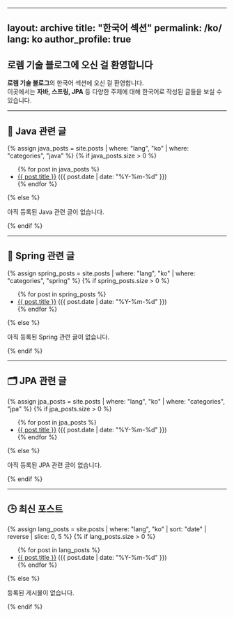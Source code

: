 <!-- ---
layout: archive
title: "한국어 섹션"
permalink: /ko/
lang: ko
author_profile: true
---

## **로렘 기술 블로그에 오신 걸 환영합니다**

**로렘 기술 블로그**의 한국어 섹션에 오신 걸 환영합니다.  
이곳에서는 **자바, 스프링, JPA** 등 다양한 주제에 대해 한국어로 작성된 글들을 보실 수 있습니다.

---

## 최신 포스트

{% assign lang_posts = site.posts | where: "lang", "ko" | slice: 0, 5 %}
{% for post in lang_posts %}
- [{{ post.title }}]({{ post.url }}) ({{ post.date | date: "%Y-%m-%d" }})
{% endfor %} -->


---
layout: archive
title: "한국어 섹션"
permalink: /ko/
lang: ko
author_profile: true
---

## **로렘 기술 블로그에 오신 걸 환영합니다**

**로렘 기술 블로그**의 한국어 섹션에 오신 걸 환영합니다.  
이곳에서는 **자바, 스프링, JPA** 등 다양한 주제에 대해 한국어로 작성된 글들을 보실 수 있습니다.

---

## 📘 Java 관련 글

{% assign java_posts = site.posts | where: "lang", "ko" | where: "categories", "java" %}
{% if java_posts.size > 0 %}
<ul>
  {% for post in java_posts %}
    <li><a href="{{ post.url }}">{{ post.title }}</a> ({{ post.date | date: "%Y-%m-%d" }})</li>
  {% endfor %}
</ul>
{% else %}
<p>아직 등록된 Java 관련 글이 없습니다.</p>
{% endif %}

---

## 🌱 Spring 관련 글

{% assign spring_posts = site.posts | where: "lang", "ko" | where: "categories", "spring" %}
{% if spring_posts.size > 0 %}
<ul>
  {% for post in spring_posts %}
    <li><a href="{{ post.url }}">{{ post.title }}</a> ({{ post.date | date: "%Y-%m-%d" }})</li>
  {% endfor %}
</ul>
{% else %}
<p>아직 등록된 Spring 관련 글이 없습니다.</p>
{% endif %}

---

## 🗂️ JPA 관련 글

{% assign jpa_posts = site.posts | where: "lang", "ko" | where: "categories", "jpa" %}
{% if jpa_posts.size > 0 %}
<ul>
  {% for post in jpa_posts %}
    <li><a href="{{ post.url }}">{{ post.title }}</a> ({{ post.date | date: "%Y-%m-%d" }})</li>
  {% endfor %}
</ul>
{% else %}
<p>아직 등록된 JPA 관련 글이 없습니다.</p>
{% endif %}

---

## 🕒 최신 포스트

{% assign lang_posts = site.posts | where: "lang", "ko" | sort: "date" | reverse | slice: 0, 5 %}
{% if lang_posts.size > 0 %}
<ul>
  {% for post in lang_posts %}
    <li><a href="{{ post.url }}">{{ post.title }}</a> ({{ post.date | date: "%Y-%m-%d" }})</li>
  {% endfor %}
</ul>
{% else %}
<p>등록된 게시물이 없습니다.</p>
{% endif %}
